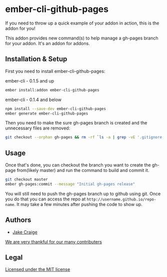 # ember-cli-github-pages

If you need to throw up a quick example of your addon in action, this is the
addon for you!

This addon provides new command(s) to help manage a gh-pages branch for your
addon. It's an addon for addons.

## Installation & Setup

First you need to install ember-cli-github-pages:

ember-cli - 0.1.5 and up
```sh
ember install:addon ember-cli-github-pages
```

ember-cli - 0.1.4 and below
```sh
npm install --save-dev ember-cli-github-pages
ember generate ember-cli-github-pages
```

Then you need to make the sure gh-pages branch is created and the unnecessary
files are removed:

```sh
git checkout --orphan gh-pages && rm -rf `ls -a | grep -vE '.gitignore|.git|node_modules|bower_components|\.\/|\.\.\/'` && git add . && git commit -m "initial gh-pages commit"
```

## Usage

Once that's done, you can checkout the branch you want to create the gh-page
from(likely master) and run the command to build and commit it.

```sh
git checkout master
ember gh-pages:commit --message "Initial gh-pages release"
```

You will still need to push the gh-pages branch up to github using git. Once you
do that you can access the repo at `http://username.github.io/repo-name`. It may
take a few minutes after pushing the code to show up. 

## Authors

- [Jake Craige](http://twitter.com/jakecraige)

[We are very thankful for our many contributers](https://github.com/poetic/ember-cli-github-pages/graphs/contributors)

## Legal

[Licensed under the MIT license](http://www.opensource.org/licenses/mit-license.php)
